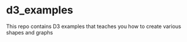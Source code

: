 # d3_examples
This repo contains D3 examples that teaches you how to create various shapes and graphs
